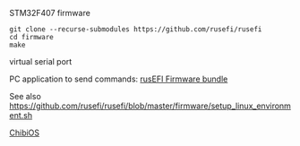 STM32F407 firmware
```
git clone --recurse-submodules https://github.com/rusefi/rusefi
cd firmware
make
```

virtual serial port

PC application to send commands: [rusEFI Firmware bundle](https://rusefi.com/build_server/rusefi_bundle.zip)

See also https://github.com/rusefi/rusefi/blob/master/firmware/setup_linux_environment.sh

[ChibiOS](https://www.chibios.org/)